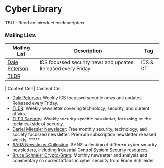# Cyber Library

TBU - Need an introduction description. 

### Mailing Lists


| Mailing List  | Description | Tag          |
| ------------- | ------------- |---------|
|[Dale Peterson](https://dale-peterson.com/digital-bond-archives/)  | ICS focussed security news and updates. Released every Friday.  | ICS & OT |
|[TLDR](https://www.tldrnewsletter.com/) | 



| Content Cell  | Content Cell  |



- [Dale Peterson](https://dale-peterson.com/digital-bond-archives/): Weekly ICS focussed security news and updates. Released every Friday. 
- [TLDR](https://www.tldrnewsletter.com/): Weekly newsletter covering technology, security, and current affairs.
- [TLDR Security](https://tldrsec.com/newsletter/): Weekly security specific newsletter, focussing on the technical side of security.
- [Daniel Miessler Newsletter](https://danielmiessler.com/): Free monthly security, technology, and society focussed newsletter. Premium subscription newsletter released weekly. *****
- [SANS Newsletter Collection](https://www.sans.org/newsletters/): SANS collection of different cyber security newsletters, including Industrial Control System Security resources.
- [Bruce Schneier Crypto-Gram](https://www.schneier.com/crypto-gram/subscribe/): Monthly newsletter and analysis and commentary on current affairs in cyber security from Bruce Schneider
